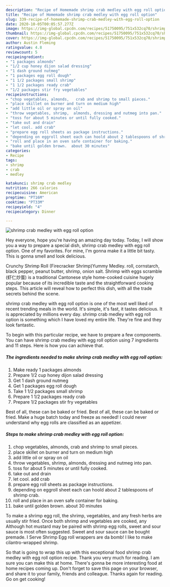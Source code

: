 ```yaml
---
description: "Recipe of Homemade shrimp crab medley with egg roll option"
title: "Recipe of Homemade shrimp crab medley with egg roll option"
slug: 339-recipe-of-homemade-shrimp-crab-medley-with-egg-roll-option
date: 2020-10-05T00:05:57.277Z
image: https://img-global.cpcdn.com/recipes/51750095/751x532cq70/shrimp-crab-medley-with-egg-roll-option-recipe-main-photo.jpg
thumbnail: https://img-global.cpcdn.com/recipes/51750095/751x532cq70/shrimp-crab-medley-with-egg-roll-option-recipe-main-photo.jpg
cover: https://img-global.cpcdn.com/recipes/51750095/751x532cq70/shrimp-crab-medley-with-egg-roll-option-recipe-main-photo.jpg
author: Austin Fleming
ratingvalue: 4.8
reviewcount: 5
recipeingredient:
- "1 packages almonds"
- "1/2 cup honey dijon salad dressing"
- "1 dash ground nutmeg"
- "1 packages egg roll dough"
- "1 1/2 packages small shrimp"
- "1 1/2 packages ready crab"
- "1/2 packages stir fry vegetables"
recipeinstructions:
- "chop vegetables, almonds,   crab and shrimp to small pieces."
- "place skillet on burner and turn on medium high"
- "add little oil or spray on oil"
- "throw vegetables, shrimp,  almonds, dressing and nutmeg into pan."
- "toss for about 5 minutes or until fully cooked."
- "take out and drain"
- "let cool. add crab"
- "prepare egg roll sheets as package instructions."
- "depending on eggroll sheet each can hoold about 2 tablespoons of shrimp crab."
- "roll and place in an oven safe container for baking."
- "bake until golden brown.  about 30 minutes"
categories:
- Recipe
tags:
- shrimp
- crab
- medley

katakunci: shrimp crab medley 
nutrition: 266 calories
recipecuisine: American
preptime: "PT16M"
cooktime: "PT33M"
recipeyield: "4"
recipecategory: Dinner

---
```



![shrimp crab medley with egg roll option](https://img-global.cpcdn.com/recipes/51750095/751x532cq70/shrimp-crab-medley-with-egg-roll-option-recipe-main-photo.jpg)

Hey everyone, hope you're having an amazing day today. Today, I will show you a way to prepare a special dish, shrimp crab medley with egg roll option. One of my favorites. For mine, I'm gonna make it a little bit tasty. This is gonna smell and look delicious.

Crunchy Shrimp Roll (Firecracker Shrimp)Yummy Medley. roll, cornstarch, black pepper, peanut butter, shrimp, onion salt. Shrimp with eggs scramble (虾仁炒蛋) is a traditional Cantonese style home-cooked cuisine hugely popular because of its incredible taste and the straightforward cooking steps. This article will reveal how to perfect this dish, with all the trade secrets behind the scene.

shrimp crab medley with egg roll option is one of the most well liked of recent trending meals in the world. It's simple, it's fast, it tastes delicious. It is appreciated by millions every day. shrimp crab medley with egg roll option is something which I have loved my entire life. They're fine and they look fantastic.


To begin with this particular recipe, we have to prepare a few components. You can have shrimp crab medley with egg roll option using 7 ingredients and 11 steps. Here is how you can achieve that.

<!--inarticleads1-->

##### The ingredients needed to make shrimp crab medley with egg roll option:

1. Make ready 1 packages almonds
1. Prepare 1/2 cup honey dijon salad dressing
1. Get 1 dash ground nutmeg
1. Get 1 packages egg roll dough
1. Take 1 1/2 packages small shrimp
1. Prepare 1 1/2 packages ready crab
1. Prepare 1/2 packages stir fry vegetables


Best of all, these can be baked or fried. Best of all, these can be baked or fried. Make a huge batch today and freeze as needed! I could never understand why egg rolls are classified as an appetizer. 

<!--inarticleads2-->

##### Steps to make shrimp crab medley with egg roll option:

1. chop vegetables, almonds,   crab and shrimp to small pieces.
1. place skillet on burner and turn on medium high
1. add little oil or spray on oil
1. throw vegetables, shrimp,  almonds, dressing and nutmeg into pan.
1. toss for about 5 minutes or until fully cooked.
1. take out and drain
1. let cool. add crab
1. prepare egg roll sheets as package instructions.
1. depending on eggroll sheet each can hoold about 2 tablespoons of shrimp crab.
1. roll and place in an oven safe container for baking.
1. bake until golden brown.  about 30 minutes


To make a shrimp egg roll, the shrimp, vegetables, and any fresh herbs are usually stir fried. Once both shrimp and vegetables are cooked, any Although hot mustard may be paired with shrimp egg rolls, sweet and sour sauce is most often suggested. Sweet and sour sauce can be bought premade. I Serve Shrimp Egg roll wrappers are da bomb! I like to make cilantro-wrapped shrimp. 

So that is going to wrap this up with this exceptional food shrimp crab medley with egg roll option recipe. Thank you very much for reading. I am sure you can make this at home. There's gonna be more interesting food at home recipes coming up. Don't forget to save this page on your browser, and share it to your family, friends and colleague. Thanks again for reading. Go on get cooking!
